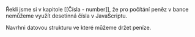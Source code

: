 Řekli jsme si v kapitole [[Čísla - number]], že pro počítání peněz v bance nemůžeme využít desetinná čísla v JavaScriptu.

Navrhni datovou strukturu ve které můžeme držet peníze.